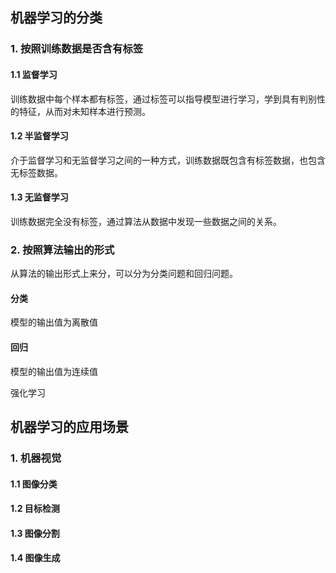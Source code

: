 
## 机器学习的分类

### 1. 按照训练数据是否含有标签

#### 1.1 监督学习

训练数据中每个样本都有标签，通过标签可以指导模型进行学习，学到具有判别性的特征，从而对未知样本进行预测。

#### 1.2 半监督学习

介于监督学习和无监督学习之间的一种方式，训练数据既包含有标签数据，也包含无标签数据。

#### 1.3 无监督学习

训练数据完全没有标签，通过算法从数据中发现一些数据之间的关系。


### 2. 按照算法输出的形式

从算法的输出形式上来分，可以分为分类问题和回归问题。

#### 分类

模型的输出值为离散值

#### 回归

模型的输出值为连续值

强化学习

## 机器学习的应用场景

### 1. 机器视觉

#### 1.1 图像分类

#### 1.2 目标检测

#### 1.3 图像分割

#### 1.4 图像生成
